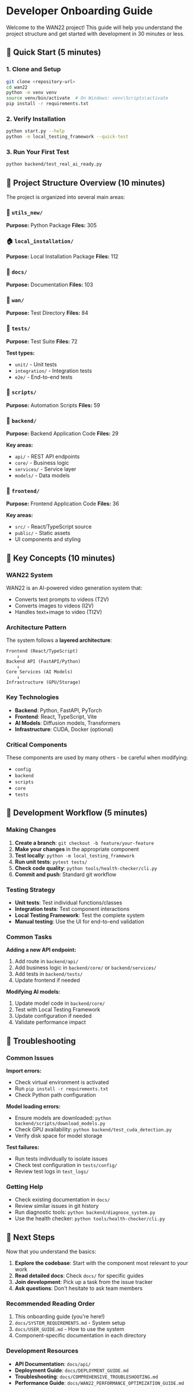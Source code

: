# Developer Onboarding Guide

Welcome to the WAN22 project! This guide will help you understand the project structure and get started with development in 30 minutes or less.

## 🚀 Quick Start (5 minutes)

### 1. Clone and Setup
```bash
git clone <repository-url>
cd wan22
python -m venv venv
source venv/bin/activate  # On Windows: venv\Scripts\activate
pip install -r requirements.txt
```

### 2. Verify Installation
```bash
python start.py --help
python -m local_testing_framework --quick-test
```

### 3. Run Your First Test
```bash
python backend/test_real_ai_ready.py
```

## 📁 Project Structure Overview (10 minutes)

The project is organized into several main areas:

### 📁 `utils_new/`

**Purpose:** Python Package
**Files:** 305

### 🏠 `local_installation/`

**Purpose:** Local Installation Package
**Files:** 112

### 📁 `docs/`

**Purpose:** Documentation
**Files:** 103

### 🧪 `wan/`

**Purpose:** Test Directory
**Files:** 84

### 🧪 `tests/`

**Purpose:** Test Suite
**Files:** 72

**Test types:**
- `unit/` - Unit tests
- `integration/` - Integration tests
- `e2e/` - End-to-end tests

### 📜 `scripts/`

**Purpose:** Automation Scripts
**Files:** 59

### 🔧 `backend/`

**Purpose:** Backend Application Code
**Files:** 29

**Key areas:**
- `api/` - REST API endpoints
- `core/` - Business logic
- `services/` - Service layer
- `models/` - Data models

### 🎨 `frontend/`

**Purpose:** Frontend Application Code
**Files:** 36

**Key areas:**
- `src/` - React/TypeScript source
- `public/` - Static assets
- UI components and styling


## 🧠 Key Concepts (10 minutes)

### WAN22 System
WAN22 is an AI-powered video generation system that:
- Converts text prompts to videos (T2V)
- Converts images to videos (I2V)
- Handles text+image to video (TI2V)

### Architecture Pattern
The system follows a **layered architecture**:

```
Frontend (React/TypeScript)
    ↓
Backend API (FastAPI/Python)
    ↓
Core Services (AI Models)
    ↓
Infrastructure (GPU/Storage)
```

### Key Technologies
- **Backend**: Python, FastAPI, PyTorch
- **Frontend**: React, TypeScript, Vite
- **AI Models**: Diffusion models, Transformers
- **Infrastructure**: CUDA, Docker (optional)

### Critical Components
These components are used by many others - be careful when modifying:

- `config`
- `backend`
- `scripts`
- `core`
- `tests`

## 🔄 Development Workflow (5 minutes)

### Making Changes
1. **Create a branch**: `git checkout -b feature/your-feature`
2. **Make your changes** in the appropriate component
3. **Test locally**: `python -m local_testing_framework`
4. **Run unit tests**: `pytest tests/`
5. **Check code quality**: `python tools/health-checker/cli.py`
6. **Commit and push**: Standard git workflow

### Testing Strategy
- **Unit tests**: Test individual functions/classes
- **Integration tests**: Test component interactions
- **Local Testing Framework**: Test the complete system
- **Manual testing**: Use the UI for end-to-end validation

### Common Tasks

**Adding a new API endpoint:**
1. Add route in `backend/api/`
2. Add business logic in `backend/core/` or `backend/services/`
3. Add tests in `backend/tests/`
4. Update frontend if needed

**Modifying AI models:**
1. Update model code in `backend/core/`
2. Test with Local Testing Framework
3. Update configuration if needed
4. Validate performance impact

## 🔧 Troubleshooting

### Common Issues

**Import errors:**
- Check virtual environment is activated
- Run `pip install -r requirements.txt`
- Check Python path configuration

**Model loading errors:**
- Ensure models are downloaded: `python backend/scripts/download_models.py`
- Check GPU availability: `python backend/test_cuda_detection.py`
- Verify disk space for model storage

**Test failures:**
- Run tests individually to isolate issues
- Check test configuration in `tests/config/`
- Review test logs in `test_logs/`

### Getting Help
- Check existing documentation in `docs/`
- Review similar issues in git history
- Run diagnostic tools: `python backend/diagnose_system.py`
- Use the health checker: `python tools/health-checker/cli.py`

## 🎯 Next Steps

Now that you understand the basics:

1. **Explore the codebase**: Start with the component most relevant to your work
2. **Read detailed docs**: Check `docs/` for specific guides
3. **Join development**: Pick up a task from the issue tracker
4. **Ask questions**: Don't hesitate to ask team members

### Recommended Reading Order
1. This onboarding guide (you're here!)
2. `docs/SYSTEM_REQUIREMENTS.md` - System setup
3. `docs/USER_GUIDE.md` - How to use the system
4. Component-specific documentation in each directory

### Development Resources
- **API Documentation**: `docs/api/`
- **Deployment Guide**: `docs/DEPLOYMENT_GUIDE.md`
- **Troubleshooting**: `docs/COMPREHENSIVE_TROUBLESHOOTING.md`
- **Performance Guide**: `docs/WAN22_PERFORMANCE_OPTIMIZATION_GUIDE.md`
